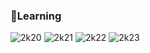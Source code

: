 ### 📖Learning

![2k20](https://skillicons.dev/icons?i=go)
![2k21](https://skillicons.dev/icons?i=swift,docker)
![2k22](https://skillicons.dev/icons?i=react,ts,flutter)
![2k23](https://skillicons.dev/icons?i=c,cpp)
